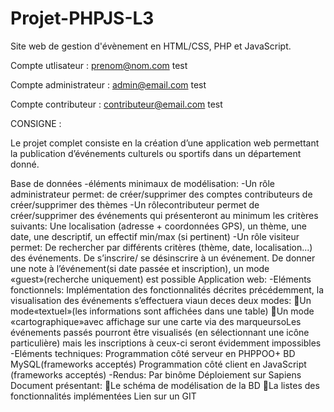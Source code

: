 # Projet-PHPJS-L3
Site web de gestion d'évènement en HTML/CSS, PHP et JavaScript.


Compte utlisateur :
prenom@nom.com
test

Compte administrateur : 
admin@email.com
test

Compte contributeur : 
contributeur@email.com
test

CONSIGNE :

<p>Le   projet   complet   consiste   en   la   création   d’une   application   web   permettant   la   publication d’événements culturels ou sportifs dans un département donné. </p>
Base de données -éléments minimaux de modélisation:
  -Un rôle administrateur permet: de créer/supprimer des comptes contributeurs de créer/supprimer des thèmes
  -Un rôlecontributeur permet de créer/supprimer des événements qui présenteront au minimum les critères suivants: Une localisation (adresse + coordonnées GPS), un thème, une date, une descriptif, un effectif min/max (si pertinent)
  -Un rôle visiteur permet: De rechercher par différents critères (thème, date, localisation...) des événements. De s’inscrire/ se désinscrire à un événement. De donner une note à l’événement(si date passée et inscription), un mode «guest»(recherche uniquement) est possible Application web:
  -Eléments fonctionnels: Implémentation des fonctionnalités décrites précédemment, la visualisation des événements s’effectuera viaun deces deux modes:
    Un mode«textuel»(les informations sont affichées dans une table)
    Un mode «cartographique»avec affichage sur une carte via des marqueursoLes événements passés pourront être visualisés (en sélectionnant une icône particulière) mais les inscriptions à ceux-ci seront évidemment impossibles
    -Eléments techniques: Programmation côté serveur en PHPPOO+ BD MySQL(frameworks acceptés)
    Programmation côté client en JavaScript (frameworks acceptés)
    -Rendus: Par binôme 
    Déploiement sur Sapiens 
    Document présentant:
    Le schéma de modélisation de la BD
    La listes des fonctionnalités implémentées
    Lien sur un GIT
